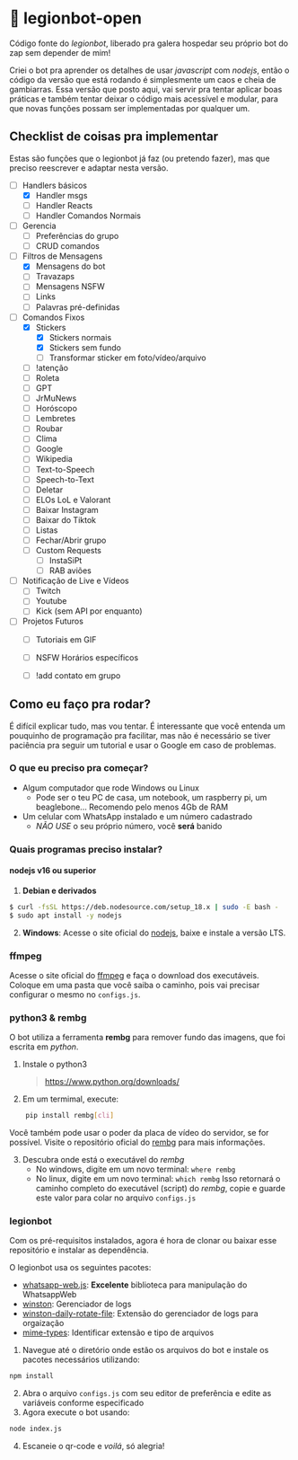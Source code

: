 # 🤖 legionbot-open

Código fonte do *legionbot*, liberado pra galera hospedar seu próprio bot do zap sem depender de mim!

Criei o bot pra aprender os detalhes de usar *javascript* com *nodejs*, então o código da versão que está rodando é simplesmente um caos e cheia de gambiarras. Essa versão que posto aqui, vai servir pra tentar aplicar boas práticas e também tentar deixar o código mais acessível e modular, para que novas funções possam ser implementadas por qualquer um.

## Checklist de coisas pra implementar

Estas são funções que o legionbot já faz (ou pretendo fazer), mas que preciso reescrever e adaptar nesta versão.
- [ ] Handlers básicos
    - [X] Handler msgs
    - [ ] Handler Reacts
    - [ ] Handler Comandos Normais

- [ ] Gerencia
    - [ ] Preferências do grupo
    - [ ] CRUD comandos

- [ ] Filtros de Mensagens  
    - [X] Mensagens do bot
    - [ ] Travazaps
    - [ ] Mensagens NSFW
    - [ ] Links
    - [ ] Palavras pré-definidas

- [ ] Comandos Fixos
    - [X] Stickers
        - [X] Stickers normais
        - [X] Stickers sem fundo
        - [ ] Transformar sticker em foto/vídeo/arquivo
    - [ ] !atenção
    - [ ] Roleta
    - [ ] GPT 
    - [ ] JrMuNews
    - [ ] Horóscopo
    - [ ] Lembretes
    - [ ] Roubar
    - [ ] Clima
    - [ ] Google
    - [ ] Wikipedia
    - [ ] Text-to-Speech
    - [ ] Speech-to-Text
    - [ ] Deletar
    - [ ] ELOs LoL e Valorant
    - [ ] Baixar Instagram
    - [ ] Baixar do Tiktok
    - [ ] Listas
    - [ ] Fechar/Abrir grupo
    - [ ] Custom Requests
        - [ ] InstaSiPt
        - [ ] RAB aviões

- [ ] Notificação de Live e Vídeos
    - [ ] Twitch
    - [ ] Youtube
    - [ ] Kick (sem API por enquanto)

- [ ] Projetos Futuros
    - [ ] Tutoriais em GIF
    - [ ] NSFW Horários específicos
    - [ ] !add contato em grupo


## Como eu faço pra rodar?

É difícil explicar tudo, mas vou tentar. É interessante que você entenda um pouquinho de programação pra facilitar, mas não é necessário se tiver paciência pra seguir um tutorial e usar o Google em caso de problemas.

### O que eu preciso pra começar?

- Algum computador que rode Windows ou Linux
    - Pode ser o teu PC de casa, um notebook, um raspberry pi, um beaglebone... Recomendo pelo menos 4Gb de RAM
- Um celular com WhatsApp instalado e um número cadastrado
    - *NÃO USE* o seu próprio número, você **será** banido

### Quais programas preciso instalar?

#### nodejs v16 ou superior

1. **Debian e derivados**
```sh
$ curl -fsSL https://deb.nodesource.com/setup_18.x | sudo -E bash -
$ sudo apt install -y nodejs
```
2. **Windows**:
    Acesse o site oficial do [nodejs](https://nodejs.org/), baixe e instale a versão LTS.

### ffmpeg
Acesse o site oficial do [ffmpeg](https://ffmpeg.org/download.html) e faça o download dos executáveis. Coloque em uma pasta que você saiba o caminho, pois vai precisar configurar o mesmo no `configs.js`.

### python3 & rembg

O bot utiliza a ferramenta **rembg** para remover fundo das imagens, que foi escrita em *python*. 

1. Instale o python3
    >https://www.python.org/downloads/
2. Em um termimal, execute:
```sh
    pip install rembg[cli]
```
Você também pode usar o poder da placa de vídeo do servidor, se for possível. Visite o repositório oficial do [rembg](https://github.com/danielgatis/rembg) para mais informações.

3. Descubra onde está o executável do *rembg*
    - No windows, digite em um novo terminal: `where rembg`
    - No linux, digite em um novo terminal: `which rembg`
    Isso retornará o caminho completo do executável (script) do *rembg*, copie e guarde este valor para colar no arquivo `configs.js`

### legionbot

Com os pré-requisitos instalados, agora é hora de clonar ou baixar esse repositório e instalar as dependência.

O legionbot usa os seguintes pacotes:
- [whatsapp-web.js](https://github.com/pedroslopez/whatsapp-web.js): **Excelente** biblioteca para manipulação do WhatsappWeb
- [winston](https://github.com/winstonjs/winston): Gerenciador de logs
- [winston-daily-rotate-file](https://github.com/winstonjs/winston-daily-rotate-file): Extensão do gerenciador de logs para orgaização
- [mime-types](https://github.com/jshttp/mime-types): Identificar extensão e tipo de arquivos

1. Navegue até o diretório onde estão os arquivos do bot e instale os pacotes necessários utilizando:

```sh
npm install
```
2. Abra o arquivo `configs.js` com seu editor de preferência e edite as variáveis conforme especificado
3. Agora execute o bot usando:
```sh
node index.js
```

4. Escaneie o qr-code e *voilá*, só alegria!